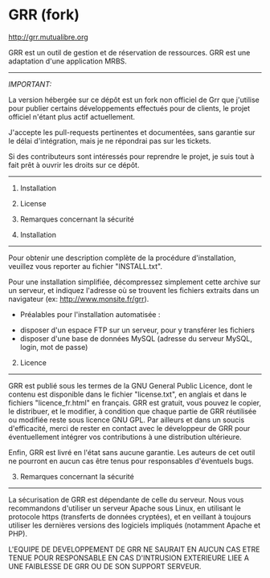 GRR (fork)
=======================================
http://grr.mutualibre.org

GRR est un outil de gestion et de réservation de ressources. GRR est une adaptation d'une
application MRBS.

--------------

*IMPORTANT:*

La version hébergée sur ce dépôt est un fork non officiel de Grr que j'utilise
pour publier certains développements effectués pour de clients, le projet
officiel n'étant plus actif actuellement.

J'accepte les pull-requests pertinentes et documentées, sans garantie sur le délai d'intégration, mais
je ne répondrai pas sur les tickets.

Si des contributeurs sont intéressés pour reprendre le projet, je suis tout à fait prêt
à ouvrir les droits sur ce dépôt.

--------------

1. Installation

2. License

3. Remarques concernant la sécurité


1. Installation
---------------

Pour obtenir une description complète de la procédure d'installation,
veuillez vous reporter au fichier "INSTALL.txt".

Pour une installation simplifiée, décompressez simplement cette archive sur un
serveur, et indiquez l'adresse où se trouvent les fichiers extraits dans un navigateur (ex: http://www.monsite.fr/grr).

* Préalables pour l'installation automatisée :
- disposer d'un espace FTP sur un serveur, pour y transférer les fichiers
- disposer d'une base de données MySQL (adresse du serveur MySQL, login, mot de passe)

2. Licence
---------------

GRR est publié sous les termes de la GNU General Public Licence, dont le
contenu est disponible dans le fichier "license.txt", en anglais et dans le fichiers "licence_fr.html" en français.
GRR est gratuit, vous pouvez le copier, le distribuer, et le modifier, à
condition que chaque partie de GRR réutilisée ou modifiée reste sous licence
GNU GPL.
Par ailleurs et dans un soucis d'efficacité, merci de rester en contact avec
le développeur de GRR pour éventuellement intégrer vos contributions à une distribution ultérieure.

Enfin, GRR est livré en l'état sans aucune garantie. Les auteurs de cet outil
ne pourront en aucun cas être tenus pour responsables d'éventuels bugs.


3. Remarques concernant la sécurité
---------------

La sécurisation de GRR est dépendante de celle du serveur. Nous vous recommandons d'utiliser
un serveur Apache sous Linux, en utilisant le protocole https (transferts de données cryptées), et en
veillant à toujours utiliser les dernières versions des logiciels impliqués
(notamment Apache et PHP).

L'EQUIPE DE DEVELOPPEMENT DE GRR NE SAURAIT EN AUCUN CAS ETRE TENUE
POUR RESPONSABLE EN CAS D'INTRUSION EXTERIEURE LIEE A UNE FAIBLESSE DE GRR OU
DE SON SUPPORT SERVEUR.
